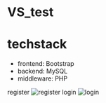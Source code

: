 # VS_test
# techstack
- frontend: Bootstrap
- backend: MySQL
- middleware: PHP

register 
![register](register.png)
login
![login](login.png)